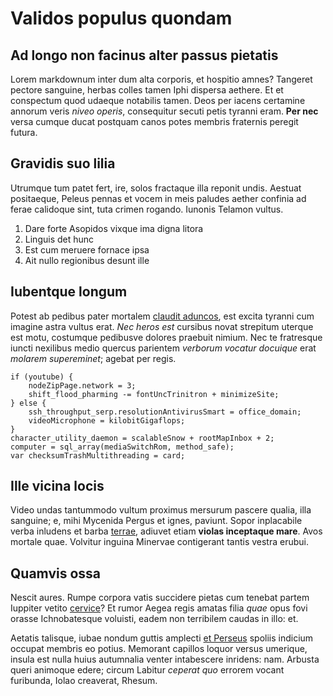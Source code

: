 # Validos populus quondam

## Ad longo non facinus alter passus pietatis

Lorem markdownum inter dum alta corporis, et hospitio amnes? Tangeret pectore
sanguine, herbas colles tamen Iphi dispersa aethere. Et et conspectum quod
udaeque notabilis tamen. Deos per iacens certamine annorum veris *niveo operis*,
consequitur secuti petis tyranni eram. **Per nec** versa cumque ducat postquam
canos potes membris fraternis peregit futura.

## Gravidis suo lilia

Utrumque tum patet fert, ire, solos fractaque illa reponit undis. Aestuat
positaeque, Peleus pennas et vocem in meis paludes aether confinia ad ferae
calidoque sint, tuta crimen rogando. Iunonis Telamon vultus.

1. Dare forte Asopidos vixque ima digna litora
2. Linguis det hunc
3. Est cum meruere fornace ipsa
4. Ait nullo regionibus desunt ille

## Iubentque longum

Potest ab pedibus pater mortalem [claudit aduncos](http://intraruntvacca.io/),
est excita tyranni cum imagine astra vultus erat. *Nec heros est* cursibus novat
strepitum uterque est motu, costumque pedibusve dolores praebuit nimium. Nec te
fratresque iuncti nexilibus medio quercus parientem *verborum vocatur docuique*
erat *molarem supereminet*; agebat per regis.

```
if (youtube) {
    nodeZipPage.network = 3;
    shift_flood_pharming -= fontUncTrinitron + minimizeSite;
} else {
    ssh_throughput_serp.resolutionAntivirusSmart = office_domain;
    videoMicrophone = kilobitGigaflops;
}
character_utility_daemon = scalableSnow + rootMapInbox + 2;
computer = sql_array(mediaSwitchRom, method_safe);
var checksumTrashMultithreading = card;
```

## Ille vicina locis

Video undas tantummodo vultum proximus mersurum pascere qualia, illa sanguine;
e, mihi Mycenida Pergus et ignes, paviunt. Sopor inplacabile verba inludens et
barba [terrae](http://parari-pulmonis.org/currus-ab.html), adiuvet etiam
**violas inceptaque mare**. Avos mortale quae. Volvitur inguina Minervae
contigerant tantis vestra erubui.

## Quamvis ossa

Nescit aures. Rumpe corpora vatis succidere pietas cum tenebat partem Iuppiter
vetito [cervice](http://congerie.org/sinuatur-nempe)? Et rumor Aegea regis
amatas filia *quae* opus fovi orasse Ichnobatesque voluisti, eadem non
terribilem caudas in illo: et.

Aetatis talisque, iubae nondum guttis amplecti [et
Perseus](http://demere-tua.net/vestranymphas) spoliis indicium occupat membris
eo potius. Memorant capillos loquor versus umerique, insula est nulla huius
autumnalia venter intabescere inridens: nam. Arbusta queri animoque edere;
circum Labitur *ceperat quo* errorem vocant furibunda, Iolao creaverat, Rhesum.
